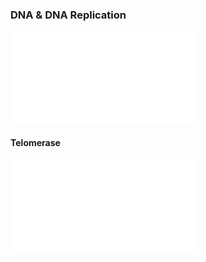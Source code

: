 ### DNA & DNA Replication

![DNA Notes](Unit_2_PDFs/DNA.pdf)

#### Telomerase
![Telomerase Note](Unit_2_PDFs/Telomerase.pdf)